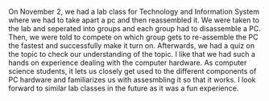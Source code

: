 On November 2, we had a lab class for Technology and Information System where we had to take apart a pc and then reassembled it. We were taken to the lab and seperated into groups and each group had to disassemble a PC. Then, we were told to compete on which group gets to re-assemble the PC the fastest and successfully make it turn on. Afterwards, we had a quiz on the topic to check our understanding of the topic. I like that we had such a hands on experience dealing with the computer hardware. As computer science students, it lets us closely get used to the different components of PC hardware and familiarizes us with assesmbling it so that it works. I look forward to similar lab classes in the future as it was a fun experience. 
